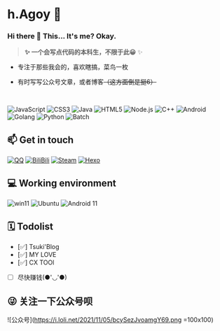 <img align="right" src="https://github-readme-stats.vercel.app/api?username=Etongxue&show_icons=true&custom_title=Dashboard&hide_border=true" alt=""/>

# h.Agoy 🔭

### Hi there 👋 This... It's me? Okay.

> **✨ 一个会写点代码的本科生，不限于此😀** ✨

<img align="right" src="https://github-readme-stats.vercel.app/api/top-langs?username=Etongxue&layout=compact&count_private=false&hide_border=true" alt="">

* 专注于那些我会的，喜欢瞎搞，菜鸟一枚

* 有时写写公众号文章，或者博客<del>（这方面倒是挺6）</del>

<br/>

![JavaScript](https://img.shields.io/badge/-JavaScript-e5cd0c?style=flat-square&logo=JavaScript&logoColor=000)
![CSS3](https://img.shields.io/badge/-CSS3-1572b6?style=flat-square&logo=CSS3&labelColor=1572b6)
![Java](https://img.shields.io/badge/-Java-ce0000?style=flat-square&logo=Java&logoColor=fff)
![HTML5](https://img.shields.io/badge/-HTML5-e34f26?style=flat-square&logo=HTML5&logoColor=fff)
![Node.js](https://img.shields.io/badge/-Node.js-339933?style=flat-square&logo=Node.js&logoColor=fff)
![C++](https://img.shields.io/badge/-C%2b%2b-cc961c?style=flat-square&logo=C%2b%2b&logoColor=fff)
![Android](https://img.shields.io/badge/-Android-3ddc84?style=flat-square&logo=android&logoColor=fff)
![Golang](https://img.shields.io/badge/-Golang-00add8?style=flat-square&logo=go&logoColor=fff)
![Python](https://img.shields.io/badge/-Python-3776ab?style=flat-square&logo=python&logoColor=fff)
![Batch](https://img.shields.io/badge/-Batch-4d4d4d?style=flat-square&logo=windows%20terminal&logoColor=fff)

## 📫 Get in touch

[![QQ](https://img.shields.io/badge/-QQ-eb1923?style=flat-square&logo=Tencent%20QQ&logoColor=fff)](http://wpa.qq.com/msgrd?v=3&uin=1341361765&site=qq&menu=yes)
[![BiliBili](https://img.shields.io/badge/-Tiamo奕-00a1d6?style=flat-square&logo=bilibili&logoColor=fff)](https://space.bilibili.com/432373131)
[![Steam](https://img.shields.io/badge/-Etongxue-000000?style=flat-square&logo=steam&logoColor=white&labelColor=000000)](https://steamcommunity.com/id/tiamo6861)
[![Hexo](https://img.shields.io/badge/-Hexo-0e83cd?style=flat-square&logo=hexo&logoColor=white)](https://etongxue.xyz/)


## 💻 Working environment

![win11](https://img.shields.io/badge/Windows%2010%20Pro-00adef?style=flat-square&logo=windows&logoColor=ffffff)
![Ubuntu](https://img.shields.io/badge/Ubuntu%2020.04%20LTS-dd4814?style=flat-square&logo=ubuntu&logoColor=ffffff)
![Android 11](https://img.shields.io/badge/Android%2011-3ddc84?style=flat-square&logo=android&logoColor=ffffff)


## 🗓️ Todolist

- [✅] Tsuki'Blog
- [✅] MY LOVE
- [✅] CX TOOl
- [ ] 尽快赚钱(●'◡'●)

## 😜 关注一下公众号呗
![公众号](https://i.loli.net/2021/11/05/bcySezJvoamgY69.png =100x100)
